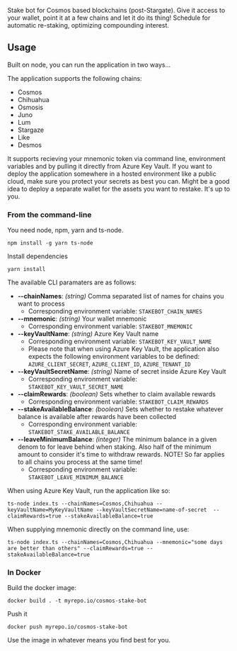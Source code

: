 Stake bot for Cosmos based blockchains (post-Stargate). Give it access to your wallet, point it at a few chains and let it do its thing! Schedule for automatic re-staking, optimizing compounding interest.

## Usage
Built on node, you can run the application in two ways...

The application supports the following chains:

* Cosmos
* Chihuahua
* Osmosis
* Juno
* Lum
* Stargaze
* Like
* Desmos

It supports recieving your mnemonic token via command line, environment variables and by pulling it directly from Azure Key Vault. If you want to deploy the application somewhere in a hosted environment like a public cloud, make sure you protect your secrets as best you can. Might be a good idea to deploy a separate wallet for the assets you want to restake. It's up to you. 

### From the command-line

You need node, npm, yarn and ts-node. 

`npm install -g yarn ts-node`

Install dependencies

`yarn install`


The available CLI paramaters are as follows:

* **--chainNames**: *(string)* Comma separated list of names for chains you want to process
  * Corresponding environment variable: `STAKEBOT_CHAIN_NAMES`
* **--mnemonic**: *(string)* Your wallet mnemonic
  * Corresponding environment variable: `STAKEBOT_MNEMONIC`
* **--keyVaultName**: *(string)* Azure Key Vault name 
  * Corresponding environment variable: `STAKEBOT_KEY_VAULT_NAME`
  * Please note that when using Azure Key Vault, the application also expects the following environment variables to be defined: `AZURE_CLIENT_SECRET`, `AZURE_CLIENT_ID`, `AZURE_TENANT_ID`
* **--keyVaultSecretName**: *(string)* Name of secret inside Azure Key Vault
  * Corresponding environment variable: `STAKEBOT_KEY_VAULT_SECRET_NAME`
* **--claimRewards**: *(boolean)* Sets whether to claim available rewards
  * Corresponding environment variable: `STAKEBOT_CLAIM_REWARDS`
* **--stakeAvailableBalance**: *(boolean)* Sets whether to restake whatever balance is available after rewards have been collected
  * Corresponding environment variable: `STAKEBOT_STAKE_AVAILABLE_BALANCE`
* **--leaveMinimumBalance**: *(integer)* The minimum balance in a given denom to for leave behind when staking. Also half of the minimum amount to consider it's time to withdraw rewards. NOTE! So far applies to all chains you process at the same time!
  * Corresponding environment variable: `STAKEBOT_LEAVE_MINIMUM_BALANCE`

When using Azure Key Vault, run the application like so:

`ts-node index.ts --chainNames=Cosmos,Chihuahua --keyVaultName=MyKeyVaultName --keyVaultSecretName=name-of-secret  --claimRewards=true --stakeAvailableBalance=true`

When supplying mnemonic directly on the command line, use:

`ts-node index.ts --chainNames=Cosmos,Chihuahua --mnemonic="some days are better than others" --claimRewards=true --stakeAvailableBalance=true`


### In Docker

Build the docker image: 

`docker build . -t myrepo.io/cosmos-stake-bot`

Push it

`docker push myrepo.io/cosmos-stake-bot`

Use the image in whatever means you find best for you. 
